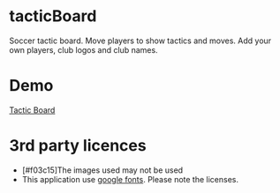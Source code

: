 # tacticBoard

Soccer tactic board. Move players to show tactics and moves. Add your own players, club logos and club names.

# Demo

[Tactic Board](https://www.seoset.de/arbeitsproben/taktik-tafel/)

# 3rd party licences

- [#f03c15]The images used may not be used
- This application use [google fonts](https://fonts.google.com/). Please note the licenses.

